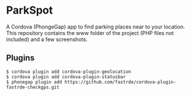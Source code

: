# ParkSpot
A Cordova (PhongeGap) app to find parking places near to your location. This repository contains the www folder of the project (PHP files not included) and a few screenshots.

## Plugins
```
$ cordova plugin add cordova-plugin-geolocation
$ cordova plugin add cordova-plugin-statusbar
$ phonegap plugin add https://github.com/fastrde/cordova-plugin-fastrde-checkgps.git
```
